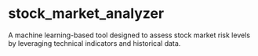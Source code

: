 # stock_market_analyzer
A machine learning-based tool designed to assess stock market risk levels by leveraging technical indicators and historical data.
